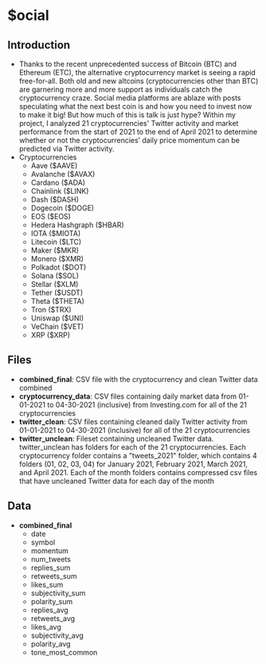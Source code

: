 # $ocial

## Introduction
* Thanks to the recent unprecedented success of Bitcoin (BTC) and Ethereum (ETC), the alternative cryptocurrency market is seeing a rapid free-for-all.
Both old and new altcoins (cryptocurrencies other than BTC) are garnering more and more support as individuals catch the cryptocurrency craze. 
Social media platforms are ablaze with posts speculating what the next best coin is and how you need to invest now to make it big!
But how much of this is talk is just hype?
Within my project, I analyzed 21 cryptocurrencies' Twitter activity and market performance from the start of 2021 to the end of April 2021 to 
determine whether or not the cryptocurrencies’ daily price momentum can be predicted via Twitter activity.
* Cryptocurrencies
  * Aave ($AAVE)
  * Avalanche ($AVAX)
  * Cardano ($ADA)
  * Chainlink ($LINK)
  * Dash ($DASH)
  * Dogecoin ($DOGE)
  * EOS ($EOS)
  * Hedera Hashgraph ($HBAR)
  * IOTA ($MIOTA)
  * Litecoin ($LTC)
  * Maker ($MKR)
  * Monero ($XMR)
  * Polkadot ($DOT)
  * Solana ($SOL)
  * Stellar ($XLM)
  * Tether ($USDT)
  * Theta ($THETA)
  * Tron ($TRX)
  * Uniswap ($UNI)
  * VeChain ($VET)
  * XRP ($XRP)

## Files
* **combined_final**: CSV file with the cryptocurrency and clean Twitter data combined
* **cryptocurrency_data**: CSV files containing daily market data from 01-01-2021 to 04-30-2021 (inclusive) from Investing.com for all of the 21 cryptocurrencies
* **twitter_clean**: CSV files containing cleaned daily Twitter activity from 01-01-2021 to 04-30-2021 (inclusive) for all of the 21 cryptocurrencies
* **twitter_unclean**: Fileset containing uncleaned Twitter data. twitter_unclean has folders for each of the 21 cryptocurrencies. Each cryptocurrency folder contains a "tweets_2021" folder, which contains 4 folders (01, 02, 03, 04) for January 2021, February 2021, March 2021, and April 2021. Each of the month folders contains compressed csv files that have uncleaned Twitter data for each day of the month


## Data
* **combined_final**
  * date
  * symbol
  * momentum
  * num_tweets
  * replies_sum
  * retweets_sum
  * likes_sum 
  * subjectivity_sum
  * polarity_sum
  * replies_avg
  * retweets_avg
  * likes_avg
  * subjectivity_avg
  * polarity_avg
  * tone_most_common
